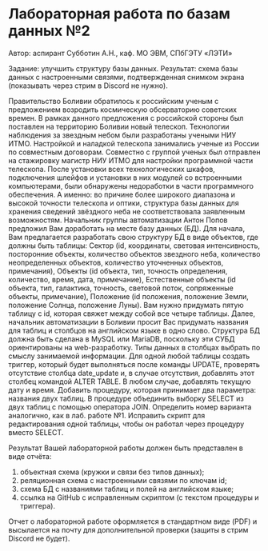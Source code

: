 # Лабораторная работа по базам данных №2
Автор: аспирант Субботин А.Н., каф. МО ЭВМ, СПбГЭТУ «ЛЭТИ»


Задание: улучшить структуру базы данных.
Результат: схема базы данных с настроенными связями, подтвержденная снимком экрана (показывать через стрим в Discord не нужно).

Правительство Боливии обратилось к российским ученым с предложением возродить космическую обсерваторию советских времен. В рамках данного предложения с российской стороны был поставлен на территорию Боливии новый телескоп. Технологии наблюдения за звездным небом были разработаны учеными НИУ ИТМО.
Настройкой и наладкой телескопа занимались ученые из России по совместным договорам. Совместно с группой ученых был отправлен на стажировку магистр НИУ ИТМО для настройки программной части телескопа.
После установки всех технологических шкафов, подключения шлейфов и установки в них модулей со встроенными компьютерами, были обнаружены недоработки в части программного обеспечения. А именно: во причине более широкого диапазона и высокой точности телескопа и оптики, структура базы данных для хранения сведений звёздного неба не соответствовала заявленным возможностям. 
Начальник группы автоматизации Антон Попов предложил Вам доработать на месте базу данных (БД). Для начала, Вам предлагается разработать свою структуру БД в виде объектов, где должны быть таблицы: Сектор (id, координаты, световая интенсивность, посторонние объекты, количество объектов звездного неба, количество неопределенных объектов, количество уточненных объектов, примечания), Объекты (id объекта, тип, точность определения, количество, время, дата, примечание), Естественные объекты (id объекта, тип, галактика, точность, световой поток, сопряженные объекты, примечание), Положение (id положения, положение Земли, положение Солнца, положение Луны). 
Вам нужно придумать пятую таблицу с id, которая свяжет между собой все четыре таблицы. Далее, начальник автоматизации в Боливии просит Вас придумать названия для таблиц и столбцов на английском языке в одно слово.
Структура БД должна быть сделана в MySQL или MariaDB, поскольку эти СУБД ориентированы на web-разработку. Типы данных в столбцах выбрать по смыслу занимаемой информации.
Для одной любой таблицы создать триггер, который будет выполняться после команды UPDATE, проверять отсутствие столбца date_update и, в случае отсутствия, добавлять этот столбец командой ALTER TABLE. В любом случае, добавлять текущую дату и время. Добавить процедуру, которая принимает два параметра: названия двух таблиц. В процедуре объединить выборку SELECT из двух таблиц с помощью оператора JOIN. Определить номер варианта аналогично, как в лаб. работе №1. Исправить скрипт для редактирования одной таблицы, чтобы он работал через процедуру вместо SELECT.

Результат Вашей лабораторной работы должен быть представлен в виде отчёта:
1)	объектная схема (кружки и связи без типов данных);
2)	реляционная схема с настроенными связями по ключам id;
3)	схема БД с названиями таблиц и полей на английском языке;
4)	ссылка на GitHub с исправленным скриптом (с текстом процедуры и триггера).

Отчет о лабораторной работе оформляется в стандартном виде (PDF) и высылается на почту для дополнительной проверки (защиты в стрим Discord не будет).
